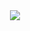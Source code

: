 <div align="center"><img src="https://github-readme-stats.vercel.app/api?username=0xNeolik&show_icons=true&count_private=true&hide_border=true" align="center"/></div>
